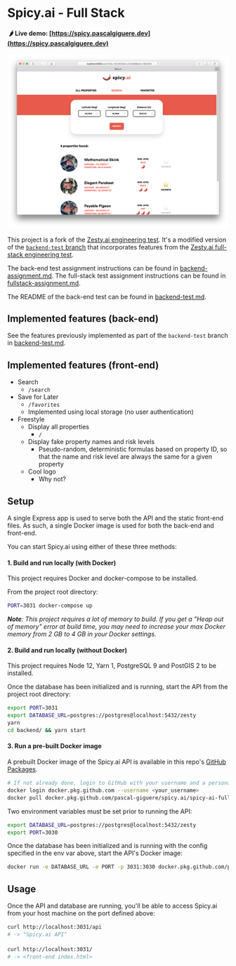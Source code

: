 # Spicy.ai - Full Stack

#### &nbsp;🌶 Live demo: [https://spicy.pascalgiguere.dev](https://spicy.pascalgiguere.dev)

![Screenshot](screenshot.png)

This project is a fork of the [Zesty.ai engineering test](https://github.com/zestyai/engineering-test).
It's a modified version of the [`backend-test` branch](https://github.com/pascal-giguere/spicy.ai/tree/backend-test)
that incorporates features from the
[Zesty.ai full-stack engineering test](https://github.com/zestyai/engineering-test-fs).

The back-end test assignment instructions can be found in [backend-assignment.md](backend-assignment.md).
The full-stack test assignment instructions can be found in [fullstack-assignment.md](fullstack-assignment.md).

The README of the back-end test can be found in [backend-test.md](backend-test.md).

## Implemented features (back-end)

See the features previously implemented as part of the `backend-test` branch in [backend-test.md](backend-test.md).

## Implemented features (front-end)

- Search
  - `/search`
- Save for Later
  - `/favorites`
  - Implemented using local storage (no user authentication)
- Freestyle
  - Display all properties
    - `/`
  - Display fake property names and risk levels
    - Pseudo-random, deterministic formulas based on property ID, so that the name and risk level are always the same
      for a given property
  - Cool logo
    - Why not?

## Setup

A single Express app is used to serve both the API and the static front-end files.
As such, a single Docker image is used for both the back-end and front-end.

You can start Spicy.ai using either of these three methods:

#### 1. Build and run locally (with Docker)

This project requires Docker and docker-compose to be installed.

From the project root directory:

```bash
PORT=3031 docker-compose up
```

_**Note**: This project requires a lot of memory to build. If you get a "Heap out of memory" error at build time, you
may need to increase your max Docker memory from 2 GB to 4 GB in your Docker settings._

#### 2. Build and run locally (without Docker)

This project requires Node 12, Yarn 1, PostgreSQL 9 and PostGIS 2 to be installed.

Once the database has been initialized and is running, start the API from the project root directory:

```bash
export PORT=3031
export DATABASE_URL=postgres://postgres@localhost:5432/zesty
yarn
cd backend/ && yarn start
```

#### 3. Run a pre-built Docker image

A prebuilt Docker image of the Spicy.ai API is available in this repo's
[GitHub Packages](https://github.com/pascal-giguere/spicy.ai/packages).

```bash
# If not already done, login to GitHub with your username and a personal access token
docker login docker.pkg.github.com --username <your_username>
docker pull docker.pkg.github.com/pascal-giguere/spicy.ai/spicy-ai-fullstack:2.0.0
```

Two environment variables must be set prior to running the API:

```bash
export DATABASE_URL=postgres://postgres@localhost:5432/zesty
export PORT=3030
```

Once the database has been initialized and is running with the config specified in the env var above, start the API's
Docker image:

```bash
docker run -e DATABASE_URL -e PORT -p 3031:3030 docker.pkg.github.com/pascal-giguere/spicy.ai/spicy-ai-fullstack:2.0.0
```

## Usage

Once the API and database are running, you'll be able to access Spicy.ai from your host machine on the port defined
above:

```bash
curl http://localhost:3031/api
# -> "Spicy.ai API"

curl http://localhost:3031/
# -> <front-end index.html>
```
